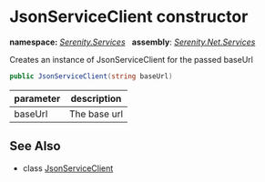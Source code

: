 # JsonServiceClient constructor
**namespace:** *[Serenity.Services](../../README.md#serenity.services-namespace)*   **assembly**: *[Serenity.Net.Services](../../README.md)*

Creates an instance of JsonServiceClient for the passed baseUrl

```csharp
public JsonServiceClient(string baseUrl)
```

| parameter | description |
| --- | --- |
| baseUrl | The base url |

## See Also

* class [JsonServiceClient](../JsonServiceClient.md)